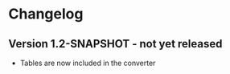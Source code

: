 Changelog
===========

Version 1.2-SNAPSHOT - not yet released
-----

- Tables are now included in the converter